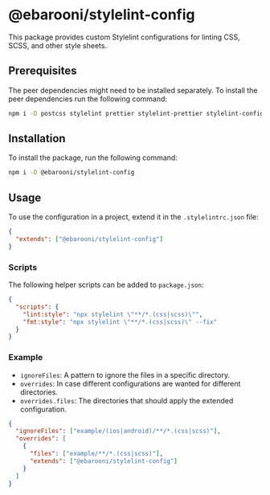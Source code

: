 # @ebarooni/stylelint-config

This package provides custom Stylelint configurations for linting CSS, SCSS, and other style sheets.

## Prerequisites

The peer dependencies might need to be installed separately. To install the peer dependencies run the following command:

```bash
npm i -D postcss stylelint prettier stylelint-prettier stylelint-config-standard-scss
```

## Installation

To install the package, run the following command:

```bash
npm i -D @ebarooni/stylelint-config
```

## Usage

To use the configuration in a project, extend it in the `.stylelintrc.json` file:

```json
{
  "extends": ["@ebarooni/stylelint-config"]
}
```

### Scripts

The following helper scripts can be added to `package.json`:

```json
{
  "scripts": {
    "lint:style": "npx stylelint \"**/*.(css|scss)\"",
    "fmt:style": "npx stylelint \"**/*.(css|scss)\" --fix"
  }
}
```

### Example

- `ignoreFiles`: A pattern to ignore the files in a specific directory.
- `overrides`: In case different configurations are wanted for different directories.
- `overrides.files`: The directories that should apply the extended configuration.

```json
{
  "ignoreFiles": ["example/(ios|android)/**/*.(css|scss)"],
  "overrides": [
    {
      "files": ["example/**/*.(css|scss)"],
      "extends": ["@ebarooni/stylelint-config"]
    }
  ]
}
```
